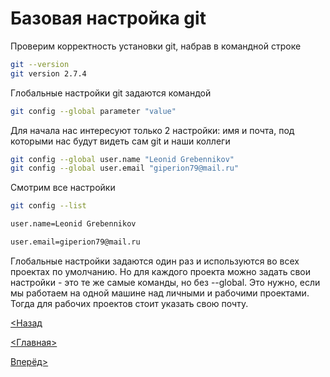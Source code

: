 # Базовая настройка git

Проверим корректность установки git, набрав в командной строке

```bash
git --version 
git version 2.7.4
```

Глобальные настройки git задаются командой

```bash
git config --global parameter "value"
```

Для начала нас интересуют только 2 настройки: имя и почта, под которыми нас будут видеть сам git и наши коллеги

```bash
git config --global user.name "Leonid Grebennikov"
git config --global user.email "giperion79@mail.ru"
```

Смотрим все настройки

```bash
git config --list

user.name=Leonid Grebennikov

user.email=giperion79@mail.ru
 ```

Глобальные настройки задаются один раз и используются во всех проектах по умолчанию. Но для каждого проекта можно задать свои настройки - это те же самые команды, но без --global. Это нужно, если мы работаем на одной машине над личными и рабочими проектами. Тогда для рабочих проектов стоит указать свою почту.

[<Назад](./../Pages/3.md)

[<Главная>](./../readme.md)
  
[Вперёд>](./Pages/../init.md)
